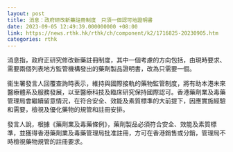 ```yaml
---
layout: post
title: 消息：政府研改新藥註冊制度　只須一個認可地證明書
date: 2023-09-05 12:49:39.000000000 +08:00
link: https://news.rthk.hk/rthk/ch/component/k2/1716825-20230905.htm
categories: rthk
---
```


消息指，政府正研究修改新藥註冊制度，其中一個考慮的方向包括，由現時要求、需要兩個列表地方監管機構發出的藥劑製品證明書，改為只需要一個。

衞生署發言人回覆查詢時表示，維持與國際接軌的藥物監管制度，將有助本港未來醫療體系及服務發展，以至醫療科技及臨床研究保持國際認可。香港藥劑業及毒藥管理局會繼續留意情況，在符合安全、效能及素質標準的大前提下，因應實施經驗和需要，檢視及優化藥物的規管和註冊安排。

發言人說，根據《藥劑業及毒藥條例》，藥劑製品必須符合安全、效能及素質標準，並獲得香港藥劑業及毒藥管理局批准註冊，方可在香港銷售或分銷，管理局不時檢視藥物規管的註冊要求。
